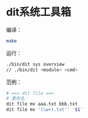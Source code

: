 # dit系统工具箱

编译：
```bash
make
```

运行：
```bash
./bin/dit sys overview
// ./bin/dit <module> <cmd>
```

范例：
```bash
# === dit file ===
# 重命名：
dit file mv aaa.txt bbb.txt
dit file mv '(\w+).txt'' '$1'



```

